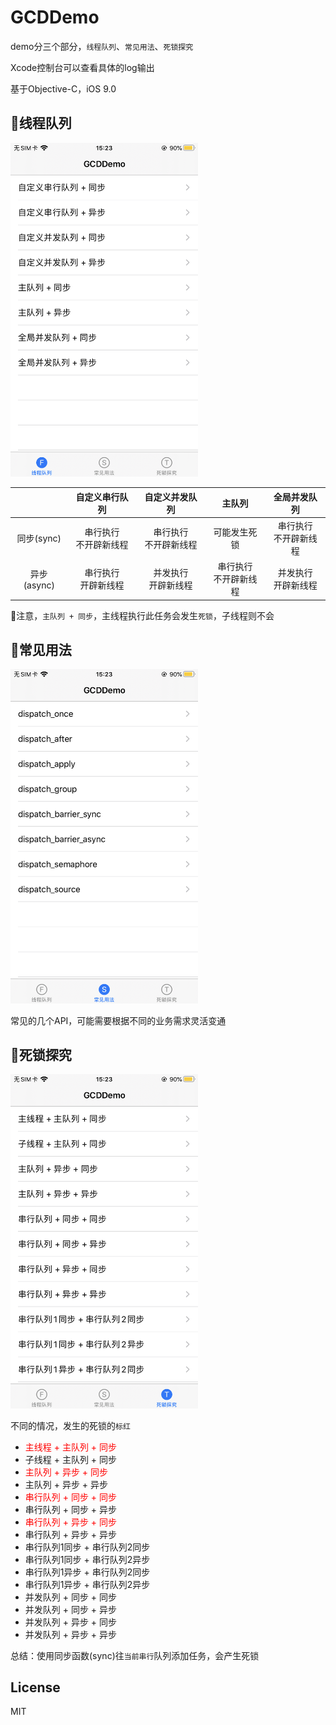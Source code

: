# GCDDemo
demo分三个部分，`线程队列`、`常见用法`、`死锁探究`

Xcode控制台可以查看具体的log输出

基于Objective-C，iOS 9.0

## 🚜线程队列

<img src="screenshots/first.PNG" width="300" />

|             |      自定义串行队列       |       自定义并发队列       |           主队列           |        全局并发队列        |
| :---------: | :-----------------------: | :------------------------: | :------------------------: | :------------------------: |
| 同步(sync)  | 串行执行<br> 不开辟新线程 | 串行执行<br/> 不开辟新线程 |        可能发生死锁        | 串行执行<br/> 不开辟新线程 |
| 异步(async) |  串行执行<br/>开辟新线程  |  并发执行<br/> 开辟新线程  | 串行执行<br/> 不开辟新线程 |  并发执行<br/> 开辟新线程  |

📢注意，`主队列 + 同步`，主线程执行此任务会发生`死锁`，子线程则不会

## 🚖常见用法

<img src="screenshots/second.PNG" width="300" />

常见的几个API，可能需要根据不同的业务需求灵活变通

## 🚃死锁探究

<img src="screenshots/third.PNG" width="300" />

不同的情况，发生的死锁的`标红`

- <font color=red>主线程 + 主队列 + 同步</font>
- 子线程 + 主队列 + 同步
- <font color=red>主队列 + 异步 + 同步</font>
- 主队列 + 异步 + 异步
- <font color=red>串行队列 + 同步 + 同步</font>
- 串行队列 + 同步 + 异步
- <font color=red>串行队列 + 异步 + 同步</font>
- 串行队列 + 异步 + 异步
- 串行队列1同步 + 串行队列2同步
- 串行队列1同步 + 串行队列2异步
- 串行队列1异步 + 串行队列2同步
- 串行队列1异步 + 串行队列2异步
- 并发队列 + 同步 + 同步
- 并发队列 + 同步 + 异步
- 并发队列 + 异步 + 同步
- 并发队列 + 异步 + 异步

总结：使用同步函数(sync)往`当前串行`队列添加任务，会产生死锁

## License

MIT

